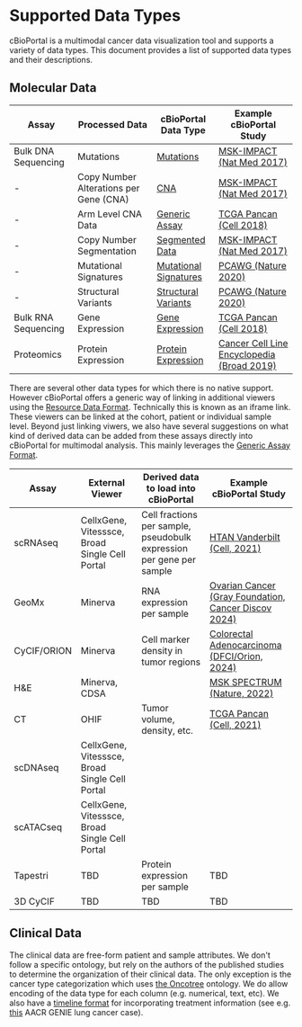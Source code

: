 # Supported Data Types

cBioPortal is a multimodal cancer data visualization tool and supports a variety of data types. This document provides a list of supported data types and their descriptions.

## Molecular Data

| Assay | Processed Data | cBioPortal Data Type | Example cBioPortal Study |
| --- | --- | --- | --- |
| Bulk DNA Sequencing | Mutations | [Mutations](./File-Formats.md#mutation-data) | [MSK-IMPACT (Nat Med 2017)](https://www.cbioportal.org/study/summary?id=msk_impact_2017) |
| - | Copy Number Alterations per Gene (CNA) | [CNA](./File-Formats.md#discrete-copy-number-data) | [MSK-IMPACT (Nat Med 2017)](https://www.cbioportal.org/study/summary?id=msk_impact_2017) |
| - | Arm Level CNA Data | [Generic Assay](./File-Formats.md#arm-level-cna-data) | [TCGA Pancan (Cell 2018)](https://www.cbioportal.org/study/summary?id=acc_tcga_pan_can_atlas_2018) |
| - | Copy Number Segmentation | [Segmented Data](./File-Formats.md#segmented-data) | [MSK-IMPACT (Nat Med 2017)](https://www.cbioportal.org/patient?studyId=msk_impact_2017&caseId=P-0000004) |
| - | Mutational Signatures | [Mutational Signatures](./File-Formats.md#mutational-signature-data) | [PCAWG (Nature 2020)](https://www.cbioportal.org/study/summary?id=pancan_pcawg_2020) |
| - | Structural Variants | [Structural Variants](./File-Formats.md#structural-variant-data) | [PCAWG (Nature 2020)](https://www.cbioportal.org/study/summary?id=pancan_pcawg_2020) |
| Bulk RNA Sequencing | Gene Expression | [Gene Expression](./File-Formats.md#gene-expression-data) | [TCGA Pancan (Cell 2018)](https://www.cbioportal.org/study/summary?id=acc_tcga_pan_can_atlas_2018) |
| Proteomics | Protein Expression | [Protein Expression](./File-Formats.md#protein-level-data) | [Cancer Cell Line Encyclopedia (Broad 2019)](https://www.cbioportal.org/study/summary?id=ccle_broad_2019) |


There are several other data types for which there is no native support. However cBioPortal offers a generic way of linking in additional viewers using the [Resource Data Format](./File-Formats#resource-data). Technically this is known as an iframe link. These viewers can be linked at the cohort, patient or individual sample level. Beyond just linking viwers, we also have several suggestions on what kind of derived
data can be added from these assays directly into cBioPortal for multimodal analysis. This mainly leverages the [Generic Assay Format](./File-Formats#generic-assay).

| Assay | External Viewer | Derived data to load into cBioPortal | Example cBioPortal Study |
| --- | --- | --- | --- |
| scRNAseq | CellxGene, Vitesssce, Broad Single Cell Portal | Cell fractions per sample, pseudobulk expression per gene per sample | [HTAN Vanderbilt (Cell, 2021)](https://www.cbioportal.org/study/summary?id=msk_spectrum_tme_2022) |
| GeoMx | Minerva | RNA expression per sample | [Ovarian Cancer (Gray Foundation, Cancer Discov 2024)](https://www.cbioportal.org/study/summary?id=ovary_geomx_gray_foundation_2024) |
| CyCIF/ORION | Minerva | Cell marker density in tumor regions | [Colorectal Adenocarcinoma (DFCI/Orion, 2024)](https://www.cbioportal.org/study/summary?id=crc_orion_2024) |
| H&E | Minerva, CDSA| | [MSK SPECTRUM (Nature, 2022)](https://www.cbioportal.org/patient/openResource_HE?studyId=msk_spectrum_tme_2022&caseId=P-0042164) |
| CT | OHIF | Tumor volume, density, etc. | [TCGA Pancan (Cell, 2021)](https://viewer.imaging.datacommons.cancer.gov/viewer/1.3.6.1.4.1.14519.5.2.1.8421.4017.206944705526266221852495854472) |
| scDNAseq | CellxGene, Vitesssce, Broad Single Cell Portal | | |
| scATACseq | CellxGene, Vitesssce, Broad Single Cell Portal | | |
| Tapestri | TBD | Protein expression per sample | TBD |
| 3D CyCIF | TBD | TBD | TBD |

## Clinical Data

The clinical data are free-form patient and sample attributes. We don't follow a specific ontology, but rely on the authors of the published studies to determine the organization of their clinical data. The only exception is the cancer type categorization which uses [the Oncotree](https://oncotree.info) ontology. We do allow encoding of the data type for each column (e.g. numerical, text, etc).  We also have a [timeline format](./File-Formats.md#timeline-data) for incorporating treatment information (see e.g. [this](https://genie.cbioportal.org/patient/summary?studyId=nsclc_public_genie_bpc&caseId=GENIE-DFCI-004022) AACR GENIE lung cancer case).